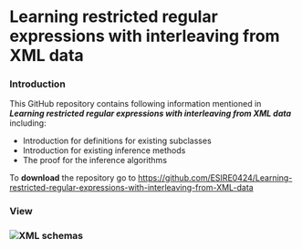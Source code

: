 # Learning restricted regular expressions with interleaving from XML data

### Introduction

This GitHub repository contains following information mentioned in ***Learning restricted regular expressions with interleaving from XML data*** including:
-    Introduction for definitions for existing subclasses
-    Introduction for existing inference methods
-    The proof for the inference algorithms

To **download** the repository go to https://github.com/ESIRE0424/Learning-restricted-regular-expressions-with-interleaving-from-XML-data

### View

### ![XML schemas](https://github.com/clRE/XMLSchemas/blob/master/XML%20schemas.png)
